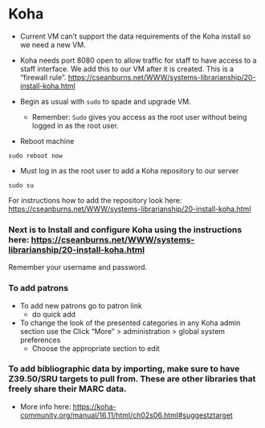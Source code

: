 # Koha 
* Current VM can’t support the data requirements of the Koha install so we need a new VM.
* Koha needs port 8080 open to allow traffic for staff to have access to a staff interface. We add this to our VM after it is created. This is a “firewall rule”. 
https://cseanburns.net/WWW/systems-librarianship/20-install-koha.html

* Begin as usual with `sudo` to spade and upgrade VM. 
	- Remember: `Sudo` gives you access as the root user without being logged in as the root user.
* Reboot machine
```
sudo reboot now
```
* Must log in as the root user to add a Koha repository to our server 
```
sudo su
```
For instructions how to add the repository look here:
https://cseanburns.net/WWW/systems-librarianship/20-install-koha.html

### Next is to Install and configure Koha using the instructions here: https://cseanburns.net/WWW/systems-librarianship/20-install-koha.html


Remember your username and password.
### To add patrons 
* To add new patrons go to patron link
    * do quick add
* To change the look of the presented categories in any Koha admin section use the Click “More” > administration > global system preferences
    *  Choose the appropriate section to edit
### To add bibliographic data by importing, make sure to have Z39.50/SRU targets to pull from. These are other libraries that freely share their MARC data.
- More info here: https://koha-community.org/manual/16.11/html/ch02s06.html#suggestztarget

